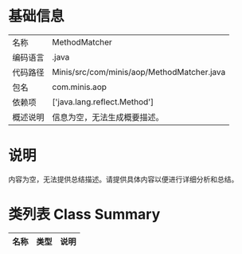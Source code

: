 # 基础信息

|      |      |
|------|------|
| 名称 | MethodMatcher |
| 编码语言 | .java |
| 代码路径 | Minis/src/com/minis/aop/MethodMatcher.java |
| 包名 | com.minis.aop |
| 依赖项 | ['java.lang.reflect.Method'] |
| 概述说明 | 信息为空，无法生成概要描述。 |

# 说明

内容为空，无法提供总结描述。请提供具体内容以便进行详细分析和总结。

# 类列表 Class Summary

| 名称   | 类型  | 说明 |
|-------|------|-------------|




